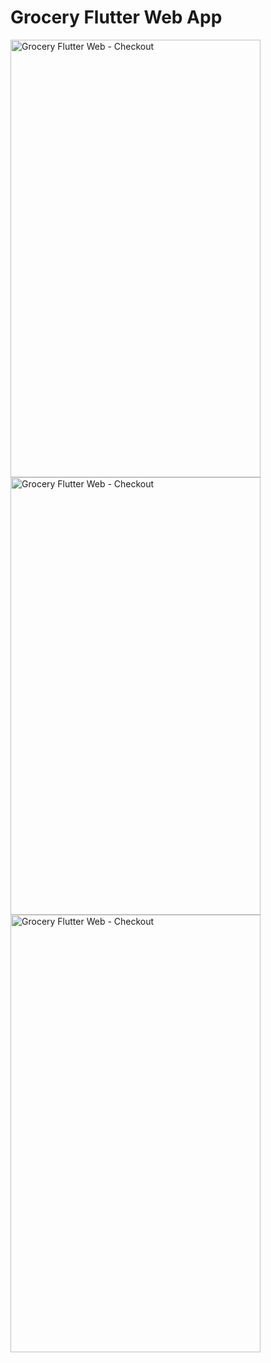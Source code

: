 # Grocery Flutter Web App 

<img src="https://github.com/Widle-Studio/Grocery-App/blob/master/web/checkout.png" alt="Grocery Flutter Web - Checkout" height="700" width="400">

<img src="https://github.com/Widle-Studio/Grocery-App/blob/master/web/checkout.png" alt="Grocery Flutter Web - Checkout" height="700" width="400">

<img src="https://github.com/Widle-Studio/Grocery-App/blob/master/web/checkout.png" alt="Grocery Flutter Web - Checkout" height="700" width="400">
